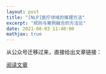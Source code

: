 ```yaml
---
layout: post
title: "[NLP]医疗领域的推理方法"
excerpt: "规则与案例融合的方法论"
date: 2021-08-03 11:40:00
mathjax: true
---
```


从公众号迁移过来，直接给出文章链接：

[阅读文章](https://mp.weixin.qq.com/s/gnwj1AjmjGMR2qyC2cflEg)